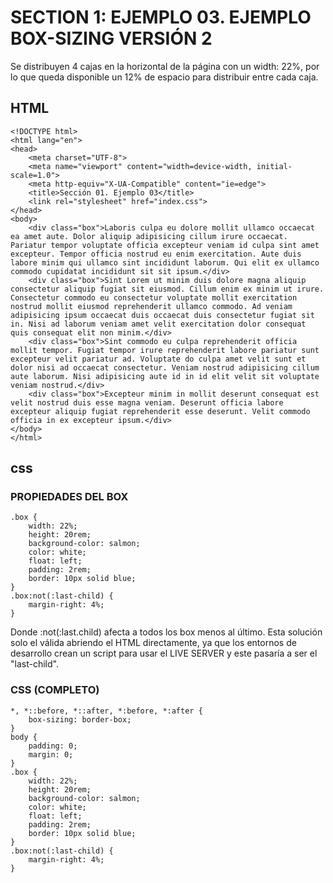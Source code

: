 # SECTION 1: EJEMPLO 03. EJEMPLO BOX-SIZING VERSIÓN 2
Se distribuyen 4 cajas en la horizontal de la página con un width: 22%, por lo que queda disponible un 12% de espacio para distribuir entre cada caja.

## HTML
```
<!DOCTYPE html>
<html lang="en">
<head>
    <meta charset="UTF-8">
    <meta name="viewport" content="width=device-width, initial-scale=1.0">
    <meta http-equiv="X-UA-Compatible" content="ie=edge">
    <title>Sección 01. Ejemplo 03</title>
    <link rel="stylesheet" href="index.css">
</head>
<body>
    <div class="box">Laboris culpa eu dolore mollit ullamco occaecat ea amet aute. Dolor aliquip adipisicing cillum irure occaecat. Pariatur tempor voluptate officia excepteur veniam id culpa sint amet excepteur. Tempor officia nostrud eu enim exercitation. Aute duis labore minim qui ullamco sint incididunt laborum. Qui elit ex ullamco commodo cupidatat incididunt sit sit ipsum.</div>
    <div class="box">Sint Lorem ut minim duis dolore magna aliquip consectetur aliquip fugiat sit eiusmod. Cillum enim ex minim ut irure. Consectetur commodo eu consectetur voluptate mollit exercitation nostrud mollit eiusmod reprehenderit ullamco commodo. Ad veniam adipisicing ipsum occaecat duis occaecat duis consectetur fugiat sit in. Nisi ad laborum veniam amet velit exercitation dolor consequat quis consequat elit non minim.</div>
    <div class="box">Sint commodo eu culpa reprehenderit officia mollit tempor. Fugiat tempor irure reprehenderit labore pariatur sunt excepteur velit pariatur ad. Voluptate do culpa amet velit sunt et dolor nisi ad occaecat consectetur. Veniam nostrud adipisicing cillum aute laborum. Nisi adipisicing aute id in id elit velit sit voluptate veniam nostrud.</div>
    <div class="box">Excepteur minim in mollit deserunt consequat est velit nostrud duis esse magna veniam. Deserunt officia labore excepteur aliquip fugiat reprehenderit esse deserunt. Velit commodo officia in ex excepteur ipsum.</div>    
</body>
</html>
```
## css
### PROPIEDADES DEL BOX
```
.box {
    width: 22%;
    height: 20rem;
    background-color: salmon;
    color: white;
    float: left;
    padding: 2rem;
    border: 10px solid blue;
}
.box:not(:last-child) {
    margin-right: 4%; 
}
```
Donde :not(:last.child) afecta a todos los box menos al último.
Esta solución solo el válida abriendo el HTML directamente, ya que los entornos de desarrollo crean un script para usar el LIVE SERVER y este pasaría a ser el "last-child".

### CSS (COMPLETO)
```
*, *::before, *::after, *:before, *:after {
    box-sizing: border-box;
}
body {
    padding: 0;
    margin: 0;
}
.box {
    width: 22%;
    height: 20rem;
    background-color: salmon;
    color: white;
    float: left;
    padding: 2rem;
    border: 10px solid blue;
}
.box:not(:last-child) {
    margin-right: 4%; 
}
```
